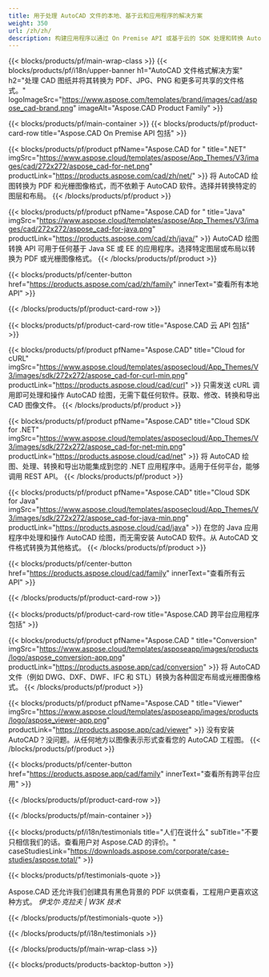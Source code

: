 ```yaml
---
title: 用于处理 AutoCAD 文件的本地、基于云和应用程序的解决方案 
weight: 350
url: /zh/zh/
description: 构建应用程序以通过 On Premise API 或基于云的 SDK 处理和转换 AutoCAD 绘图。使用跨平台应用程序来渲染或转换 AutoCAD 文件。
---
```


{{< blocks/products/pf/main-wrap-class >}}
{{< blocks/products/pf/i18n/upper-banner h1="AutoCAD 文件格式解决方案" h2="处理 CAD 图纸并将其转换为 PDF、JPG、PNG 和更多可共享的文件格式。" logoImageSrc="https://www.aspose.com/templates/brand/images/cad/aspose_cad-brand.png" imageAlt="Aspose.CAD Product Family" >}}

{{< blocks/products/pf/main-container >}}
{{< blocks/products/pf/product-card-row title="Aspose.CAD On Premise API 包括" >}}

{{< blocks/products/pf/product pfName="Aspose.CAD for " title=".NET" imgSrc="https://www.aspose.cloud/templates/aspose/App_Themes/V3/images/cad/272x272/aspose_cad-for-net.png" productLink="https://products.aspose.com/cad/zh/net/" >}}
将 AutoCAD 绘图转换为 PDF 和光栅图像格式，而不依赖于 AutoCAD 软件。选择并转换特定的图层和布局。
{{< /blocks/products/pf/product >}}

{{< blocks/products/pf/product pfName="Aspose.CAD for " title="Java" imgSrc="https://www.aspose.cloud/templates/aspose/App_Themes/V3/images/cad/272x272/aspose_cad-for-java.png" productLink="https://products.aspose.com/cad/zh/java/" >}}
AutoCAD 绘图转换 API 可用于任何基于 Java SE 或 EE 的应用程序。选择特定图层或布局以转换为 PDF 或光栅图像格式。
{{< /blocks/products/pf/product >}}

{{< blocks/products/pf/center-button href="https://products.aspose.com/cad/zh/family" innerText="查看所有本地 API" >}}

{{< /blocks/products/pf/product-card-row >}}

{{< blocks/products/pf/product-card-row title="Aspose.CAD 云 API 包括" >}}

{{< blocks/products/pf/product pfName="Aspose.CAD" title="Cloud for cURL" imgSrc="https://www.aspose.cloud/templates/asposecloud/App_Themes/V3/images/sdk/272x272/aspose_cad-for-curl-min.png" productLink="https://products.aspose.cloud/cad/curl" >}}
只需发送 cURL 调用即可处理和操作 AutoCAD 绘图，无需下载任何软件。获取、修改、转换和导出 CAD 图像文件。
{{< /blocks/products/pf/product >}}

{{< blocks/products/pf/product pfName="Aspose.CAD" title="Cloud SDK for .NET" imgSrc="https://www.aspose.cloud/templates/asposecloud/App_Themes/V3/images/sdk/272x272/aspose_cad-for-net-min.png" productLink="https://products.aspose.cloud/cad/net" >}}
将 AutoCAD 绘图、处理、转换和导出功能集成到您的 .NET 应用程序中。适用于任何平台，能够调用 REST API。
{{< /blocks/products/pf/product >}}

{{< blocks/products/pf/product pfName="Aspose.CAD" title="Cloud SDK for Java" imgSrc="https://www.aspose.cloud/templates/asposecloud/App_Themes/V3/images/sdk/272x272/aspose_cad-for-java-min.png" productLink="https://products.aspose.cloud/cad/java" >}}
在您的 Java 应用程序中处理和操作 AutoCAD 绘图，而无需安装 AutoCAD 软件。从 AutoCAD 文件格式转换为其他格式。
{{< /blocks/products/pf/product >}}

{{< blocks/products/pf/center-button href="https://products.aspose.cloud/cad/family" innerText="查看所有云 API" >}}

{{< /blocks/products/pf/product-card-row >}}

{{< blocks/products/pf/product-card-row title="Aspose.CAD 跨平台应用程序包括" >}}

{{< blocks/products/pf/product pfName="Aspose.CAD " title="Conversion" imgSrc="https://www.aspose.cloud/templates/asposeapp/images/products/logo/aspose_conversion-app.png" productLink="https://products.aspose.app/cad/conversion" >}}
将 AutoCAD 文件（例如 DWG、DXF、DWF、IFC 和 STL）转换为各种固定布局或光栅图像格式。
{{< /blocks/products/pf/product >}}

{{< blocks/products/pf/product pfName="Aspose.CAD " title="Viewer" imgSrc="https://www.aspose.cloud/templates/asposeapp/images/products/logo/aspose_viewer-app.png" productLink="https://products.aspose.app/cad/viewer" >}}
没有安装 AutoCAD？没问题。从任何地方以图像表示形式查看您的 AutoCAD 工程图。 
{{< /blocks/products/pf/product >}}

{{< blocks/products/pf/center-button href="https://products.aspose.app/cad/family" innerText="查看所有跨平台应用" >}}

{{< /blocks/products/pf/product-card-row >}}

{{< /blocks/products/pf/main-container >}}

{{< blocks/products/pf/i18n/testimonials title="人们在说什么" subTitle="不要只相信我们的话。查看用户对 Aspose.CAD 的评价。" caseStudiesLink="https://downloads.aspose.com/corporate/case-studies/aspose.total/" >}}

{{< blocks/products/pf/testimonials-quote >}}
<p class="first">
 Aspose.CAD 还允许我们创建具有黑色背景的 PDF 以供查看，工程用户更喜欢这种方式。
 <em>
  伊戈尔·克拉夫 | W3K 技术
 </em>
</p>

{{< /blocks/products/pf/testimonials-quote >}}

{{< /blocks/products/pf/i18n/testimonials >}}

{{< /blocks/products/pf/main-wrap-class >}}

{{< blocks/products/products-backtop-button >}}